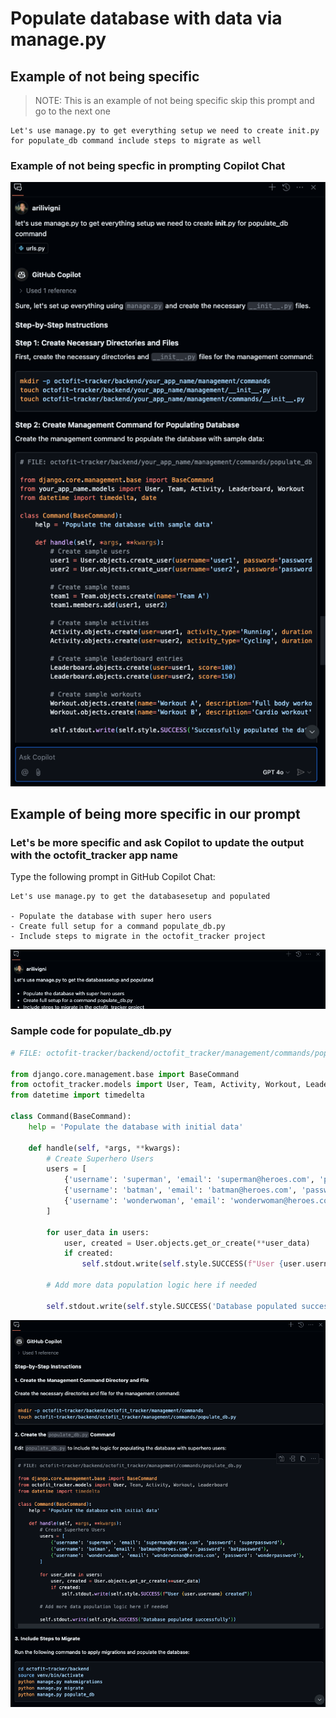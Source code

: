 # Populate database with data via manage.py

## Example of not being specific

> NOTE: This is an example of not being specific skip this prompt and go to the next one

```text
Let's use manage.py to get everything setup we need to create init.py for populate_db command include steps to migrate as well
```

### Example of not being specfic in prompting Copilot Chat

![populate db Code your app name](./5_1_PopulateDbCodeYourAppNameFirst.png)

## Example of being more specific in our prompt

### Let's be more specific and ask Copilot to update the output with the octofit_tracker app name

Type the following prompt in GitHub Copilot Chat:

```text
Let's use manage.py to get the databasesetup and populated

- Populate the database with super hero users
- Create full setup for a command populate_db.py
- Include steps to migrate in the octofit_tracker project
```

![populate db Code app name octofit_tracker](./5_2_PopulateDbCodeOctoFitAppSecond.png)

### Sample code for populate_db.py

```python
# FILE: octofit-tracker/backend/octofit_tracker/management/commands/populate_db.py

from django.core.management.base import BaseCommand
from octofit_tracker.models import User, Team, Activity, Workout, Leaderboard
from datetime import timedelta

class Command(BaseCommand):
    help = 'Populate the database with initial data'

    def handle(self, *args, **kwargs):
        # Create Superhero Users
        users = [
            {'username': 'superman', 'email': 'superman@heroes.com', 'password': 'superpassword'},
            {'username': 'batman', 'email': 'batman@heroes.com', 'password': 'batpassword'},
            {'username': 'wonderwoman', 'email': 'wonderwoman@heroes.com', 'password': 'wonderpassword'},
        ]

        for user_data in users:
            user, created = User.objects.get_or_create(**user_data)
            if created:
                self.stdout.write(self.style.SUCCESS(f"User {user.username} created"))

        # Add more data population logic here if needed

        self.stdout.write(self.style.SUCCESS('Database populated successfully'))
```

![Migrate and populate db](./5_3_MigratePopulateDb.png)
